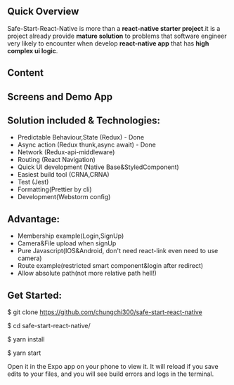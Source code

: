 ## Quick Overview
Safe-Start-React-Native is more than a **react-native starter project**.it is a project already provide **mature solution** to problems that software engineer very likely to encounter when develop **react-native app** that has **high complex ui logic**.

## Content

## Screens and Demo App


## Solution included & Technologies:
 * Predictable Behaviour,State (Redux) - Done
 * Async action (Redux thunk,async await) - Done
 * Network (Redux-api-middleware)
 * Routing (React Navigation)
 * Quick UI development (Native Base&StyledComponent)
 * Easiest build tool (CRNA,CRNA)
 * Test (Jest)
 * Formatting(Prettier by cli)
 * Development(Webstorm config)

## Advantage:
 * Membership example(Login,SignUp)
 * Camera&File upload when signUp
 * Pure Javascript(IOS&Android, don't need react-link even need to use camera)
 * Route example(restricted smart component&login after redirect)
 * Allow absolute path(not more relative path hell!)

## Get Started:
$ git clone https://github.com/chungchi300/safe-start-react-native

$ cd safe-start-react-native/

$ yarn install

$ yarn start


Open it in the Expo app on your phone to view it. It will reload if you save edits to your files, and you will see build errors and logs in the terminal.
